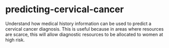 # predicting-cervical-cancer
Understand how medical history information can be used to predict a cervical cancer diagnosis. This is useful because in areas where resources are scarce, this will allow diagnostic resources to be allocated to women at high risk.
